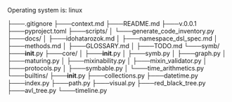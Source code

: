 Operating system is: linux

├───.gitignore
├───context.md
├───README.md
├───v.0.0.1
├───pyproject.toml
├───scripts/
│   └───generate_code_inventory.py
├───docs/
│   ├───idohatarozok.md
│   ├───namespace_dsl_spec.md
│   ├───methods.md
│   ├───GLOSSARY.md
│   ├───TODO.md
└───symb/
    ├───__init__.py
    ├───core/
    │   ├───__init__.py
    │   ├───symb.py
    │   ├───graph.py
    │   ├───maturing.py
    │   ├───mixinability.py
    │   ├───mixin_validator.py
    │   ├───protocols.py
    │   ├───symbable.py
    │   └───time_arithmetics.py
    └───builtins/
        ├───__init__.py
        ├───collections.py
        ├───datetime.py
        ├───index.py
        ├───path.py
        ├───visual.py
        ├───red_black_tree.py
        ├───avl_tree.py
        └───timeline.py

